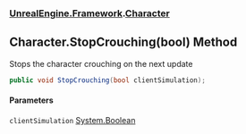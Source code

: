 ### [UnrealEngine.Framework](./UnrealEngine-Framework.md 'UnrealEngine.Framework').[Character](./Character.md 'UnrealEngine.Framework.Character')
## Character.StopCrouching(bool) Method
Stops the character crouching on the next update  
```csharp
public void StopCrouching(bool clientSimulation);
```
#### Parameters
<a name='UnrealEngine-Framework-Character-StopCrouching(bool)-clientSimulation'></a>
`clientSimulation` [System.Boolean](https://docs.microsoft.com/en-us/dotnet/api/System.Boolean 'System.Boolean')  
  
